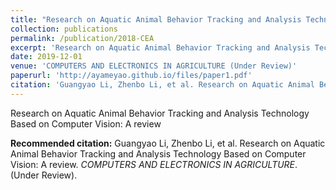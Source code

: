 ```yaml
---
title: "Research on Aquatic Animal Behavior Tracking and Analysis Technology Based on Computer Vision: A review"
collection: publications
permalink: /publication/2018-CEA
excerpt: 'Research on Aquatic Animal Behavior Tracking and Analysis Technology Based on Computer Vision: A review.'
date: 2019-12-01
venue: 'COMPUTERS AND ELECTRONICS IN AGRICULTURE (Under Review)'
paperurl: 'http://ayameyao.github.io/files/paper1.pdf'
citation: 'Guangyao Li, Zhenbo Li, et al. Research on Aquatic Animal Behavior Tracking and Analysis Technology Based on Computer Vision: A review. <i>COMPUTERS AND ELECTRONICS IN AGRICULTURE</i>. (Under Review).'
---
```


Research on Aquatic Animal Behavior Tracking and Analysis Technology Based on Computer Vision: A review

**Recommended citation:** Guangyao Li, Zhenbo Li, et al. Research on Aquatic Animal Behavior Tracking and Analysis Technology Based on Computer Vision: A review. <i>COMPUTERS AND ELECTRONICS IN AGRICULTURE</i>. (Under Review).